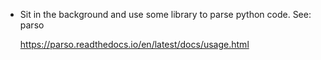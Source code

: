 - Sit in the background and use some library to parse python code.  See: parso

  https://parso.readthedocs.io/en/latest/docs/usage.html
